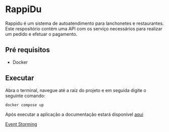 # RappiDu
Rappidu é um sistema de autoatendimento para lanchonetes e restaurantes. Este respositório contém uma API com os serviço necessários para realizar um pedido e efetuar o pagamento.

## Pré requisitos
 - Docker

## Executar
Abra o terminal, navegue até a raíz do projeto e em seguida digite o seguinte comando:
```
docker compose up
```
Após executar a aplicação a documentação estará disponível 
[aqui](http://localhost:8080/rappidu/swagger-ui/index.html)

[Event Storming](https://miro.com/welcomeonboard/TEFreUpkdlh6MXpZZEs1Qk1NTGZkZlVJNHZ6ZHpFWEp3b05rdHhFb28zTTdUSEloazNDVlNYUnd5WjRwek50SXwzNDU4NzY0NTI2NzU1ODMzMTI3fDI=?share_link_id=515464136944)
